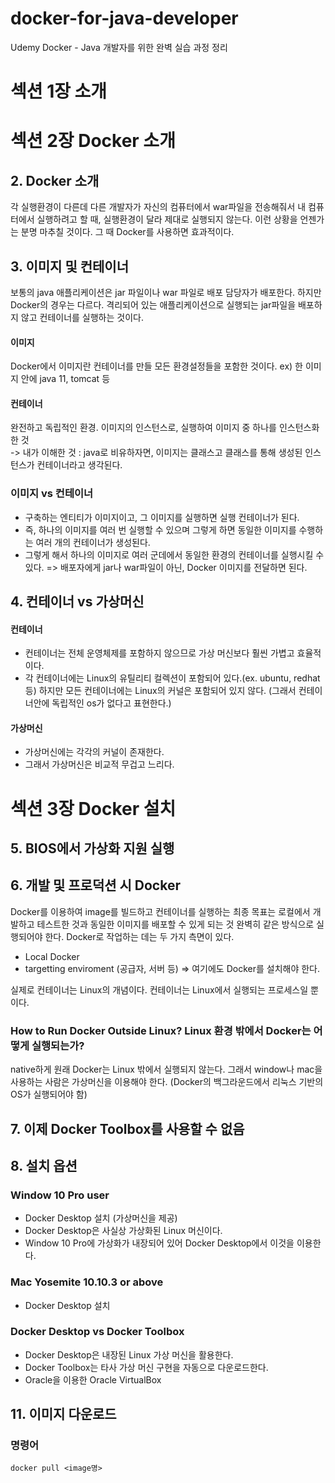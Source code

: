 # docker-for-java-developer
Udemy Docker - Java 개발자를 위한 완벽 실습 과정 정리
# 섹션 1장 소개
# 섹션 2장 Docker 소개
## 2. Docker 소개
각 실행환경이 다른데 다른 개발자가 자신의 컴퓨터에서 war파일을 전송해줘서 내 컴퓨터에서 실행하려고 할 때, 실행환경이 달라 제대로 실행되지 않는다.
이런 상황을 언젠가는 분명 마추칠 것이다. 그 때 Docker를 사용하면 효과적이다.

## 3. 이미지 및 컨테이너
보통의 java 애플리케이션은 jar 파일이나 war 파일로 배포 담당자가 배포한다.
하지만 Docker의 경우는 다르다. 격리되어 있는 애플리케이션으로 실행되는 jar파일을 배포하지 않고 컨테이너를 실행하는 것이다.
#### 이미지
Docker에서 이미지란 컨테이너를 만들 모든 환경설정들을 포함한 것이다. ex) 한 이미지 안에 java 11, tomcat 등
#### 컨테이너
완전하고 독립적인 환경. 이미지의 인스턴스로, 실행하여 이미지 중 하나를 인스턴스화 한 것    
-> 내가 이해한 것 : java로 비유하자면, 이미지는 클래스고 클래스를 통해 생성된 인스턴스가 컨테이너라고 생각된다.
### 이미지 vs 컨테이너
- 구축하는 엔티티가 이미지이고, 그 이미지를 실행하면 실행 컨테이너가 된다.
- 즉, 하나의 이미지를 여러 번 실행할 수 있으며 그렇게 하면 동일한 이미지를 수행하는 여러 개의 컨테이너가 생성된다.
- 그렇게 해서 하나의 이미지로 여러 군데에서 동일한 환경의 컨테이너를 실행시킬 수 있다.
=> 배포자에게 jar나 war파일이 아닌, Docker 이미지를 전달하면 된다.

## 4. 컨테이너 vs 가상머신
#### 컨테이너
- 컨테이너는 전체 운영체제를 포함하지 않으므로 가상 머신보다 훨씬 가볍고 효율적이다.
- 각 컨테이너에는 Linux의 유틸리티 컬렉션이 포함되어 있다.(ex. ubuntu, redhat 등) 하지만 모든 컨테이너에는 Linux의 커널은 포함되어 있지 않다. (그래서 컨테이너안에 독립적인 os가 없다고 표현한다.)
#### 가상머신 
- 가상머신에는 각각의 커널이 존재한다. 
- 그래서 가상머신은 비교적 무겁고 느리다.

# 섹션 3장 Docker 설치
## 5. BIOS에서 가상화 지원 실행
## 6. 개발 및 프로덕션 시 Docker
Docker를 이용하여 image를 빌드하고 컨테이너를 실행하는 최종 목표는 로컬에서 개발하고 테스트한 것과 동일한 이미지를 배포할 수 있게 되는 것
완벽히 같은 방식으로 실행되어야 한다.
Docker로 작업하는 데는 두 가지 측면이 있다.
- Local Docker
- targetting enviroment (공급자, 서버 등) => 여기에도 Docker를 설치해야 한다.

실제로 컨테이너는 Linux의 개념이다. 컨테이너는 Linux에서 실행되는 프로세스일 뿐이다.
### How to Run Docker Outside Linux? Linux 환경 밖에서 Docker는 어떻게 실행되는가?
native하게 원래 Docker는 Linux 밖에서 실행되지 않는다. 그래서 window나 mac을 사용하는 사람은 가상머신을 이용해야 한다. (Docker의 백그라운드에서 리눅스 기반의 OS가 실행되어야 함)

## 7. 이제 Docker Toolbox를 사용할 수 없음

## 8. 설치 옵션
### Window 10 Pro user 
- Docker Desktop 설치 (가상머신을 제공)
- Docker Desktop은 사실상 가상화된 Linux 머신이다.
- Window 10 Pro에 가상화가 내장되어 있어 Docker Desktop에서 이것을 이용한다.

### Mac Yosemite 10.10.3 or above
- Docker Desktop 설치

### Docker Desktop vs Docker Toolbox
- Docker Desktop은 내장된 Linux 가상 머신을 활용한다.
- Docker Toolbox는 타사 가상 머신 구현을 자동으로 다운로드한다.
- Oracle을 이용한 Oracle VirtualBox

## 11. 이미지 다운로드
### 명령어
```
docker pull <image명>
```
